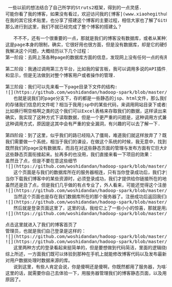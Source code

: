  <pre>
 一些以前的想法结合了自己所学的Struts2框架，得到的一点灵感.
可能你看了我的博客，如果没有看过，欢迎访问我的[博客](www.xiaohegithub.cn)，你也许觉得这个博客还不错，这样我们才有继续进行下去的动力？
在我的其它技术贴里，也分享了搭建这个博客的主要过程，相信大家也了解了GitHub中page的使用，又或者已经搭建了一个属于自己的GitHub的page主页。
那么进行到这里，我们不就已经完成了整个博客的搭建么？

   不不不，还有一个很重要的一点，那就是我们的博客没有数据库，或者从某种意义上说，没有后台。就比如一个用户注册和登录的功能，根本无法实现。
这是page本身的限制，确实，它很好用也很方面，但是没有数据库，却是它的硬伤。
我解决这个问题，大概经历以下几个过程：
第一阶段：去网上荡各种page的数据库方面的信息，发现网上没有任何一点的有用方法或者意见，如果你要用page，那就用不了数据库-_-!

第二阶段：我通过调用第三方平台，比如我的留言板，我可以调用多说的API插件，我所有的留言，都保存在第三方的数据库里，相当于我的博客只负责录入
和显示，但是无法做到对整个博客用户或者操作的管理.

第三阶段：我们可以先来看一下page目录下文件的结构:
![](https://github.com/woshidandan/hadoop-spark/blob/master/picture/struts1.png)
   也就是说我们的page分支下，存的都是一些静态的jsp、html文件，那么我们可否用在JavaScript中调用类似某些java的方法，来调用我们类似于数据库文件之类
的存储我们信息的文件呢？相当于我用jsp中的某些代码，来调用网站目录下或者指定目录下txt文件里的内容.这里面会有一个问题，那就是我们存储的数据的格式，
比如换行啊空格啊之类的这个我们可以Excel表格来存取我们的数据，这样读出来的时候，自然格式也符合了.
确实，我实现了这种方式下读取数据，但是一个更严重的问题是，这种调用方式兼容的浏览器只有windows自带的IE浏览器，chrome、360等等一切其他的浏览器都不允许
这种调用方式，原因是这其中会有严重的安全漏洞，有兴趣的可以去了解一下.

第四阶段：到了这里，似乎我们的路已经陷入了僵局，难道我们就这样放弃了？既然没有路，那我们就自己创造一条路。最近学校里在学的JAVAEE，到了期末尾声，
我们需要做一个系统，相当于我们的课设，在做这个系统的时候，我无意中，找到了解决方案：
既然我们的page没有数据库，而且在对这些静态页面的管理与发布方面有它巨大的优势，那我们就保存这种优势，把相关的数据库和后台用另一个服务器发布，然后通过
这些静态页面衔接起来。扯再多的也没用，我们直接来看一下项目的效果：
虽然丑了点，但是不要在意这些细节
![](https://github.com/woshidandan/hadoop-spark/blob/master/picture/struts2.png)
   这个页面是与我们的数据库所在的服务器相连，只有当你登录成功后，我们才提供给你我们的博客首页，当然，这里可以做的更优化一点，比如博客可以随便进，但是
当你下载我们博客中的某些资源时，必须登录成功，我们才提供给你链接所在的地址，当然这里少不了我们的注册用户的页面了:
虽然还是丑了点，但是我们几乎做的有点专业了，外人看来，可能还觉得这个注册页面挺专业的
![](https://github.com/woshidandan/hadoop-spark/blob/master/picture/struts3.png)
   当然这个页面也是存在我们数据库所在的那个服务器了。注册成功后返回我们的登录页面:
![](https://github.com/woshidandan/hadoop-spark/blob/master/picture/struts4.png)
   然后就是登录页面这里了，这里的话，我给它上了一些小小的惊喜，那就是用户登录是这样的：
![](https://github.com/woshidandan/hadoop-spark/blob/master/picture/struts5.png)

点击这里就进入了我们的博客首页了
管理员，也就是我们自己登录是这样的：
![](https://github.com/woshidandan/hadoop-spark/blob/master/picture/struts6.png)
![](https://github.com/woshidandan/hadoop-spark/blob/master/picture/struts7.png)
   这里两种方式的登录看起来挺简单的，但是要想做到代码简洁，里面的逻辑绕的还是挺有韵味的，有兴趣的可以去我提供的项目源码里看看.
综上所述，一方面我们既可以体验到那种在手机上就能修改博客代码以及发布最新动态把博客当成朋友圈用的便捷，又能获取到登录我们博客的用户的信息当成我们
对用户数据处理时数据来源的库。
   说到这里，有些人肯定会说，你是傻啊还是傻啊，你既然都用了服务器，为啥不把这些前端的静态页面也塞进服务器，统一在服务器管理呢，搞这么复杂干啥?
这里的话，就需要你自己去体验一下，用服务器管理我们的博客静态页面，以及用github的page管理我们静态页面的区别了，相信你会明白我在这扯这么一大堆的
原因了。
</pre>
